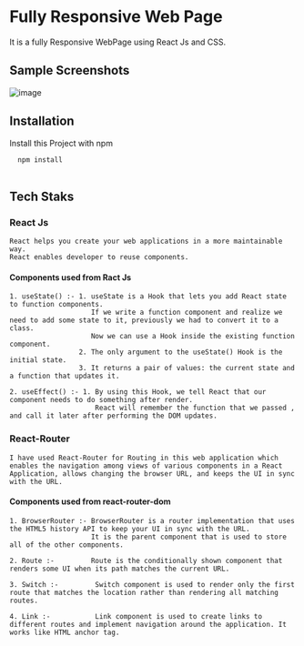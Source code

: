 
# Fully Responsive Web Page

It is a fully Responsive WebPage using React Js and CSS.




##  Sample Screenshots

![image](https://user-images.githubusercontent.com/91049345/140649432-ea7da2b8-c662-49d6-b225-df7dd39d0e00.png)
## Installation

Install this Project with npm

```bash
  npm install
  
```


##  Tech Staks

### React Js

    React helps you create your web applications in a more maintainable way.
    React enables developer to reuse components.  
#### Components used from Ract Js
    1. useState() :- 1. useState is a Hook that lets you add React state to function components.
                        If we write a function component and realize we need to add some state to it, previously we had to convert it to a class.
                        Now we can use a Hook inside the existing function component.
                     2. The only argument to the useState() Hook is the initial state. 
                     3. It returns a pair of values: the current state and a function that updates it. 
    
    2. useEffect() :- 1. By using this Hook, we tell React that our component needs to do something after render. 
                         React will remember the function that we passed , and call it later after performing the DOM updates.

### React-Router
    I have used React-Router for Routing in this web application which  enables the navigation among views of various components in a React Application, allows changing the browser URL, and keeps the UI in sync with the URL.
#### Components used from react-router-dom
    1. BrowserRouter :- BrowserRouter is a router implementation that uses the HTML5 history API to keep your UI in sync with the URL. 
                        It is the parent component that is used to store all of the other components.

    2. Route :-         Route is the conditionally shown component that renders some UI when its path matches the current URL.  

    3. Switch :-         Switch component is used to render only the first route that matches the location rather than rendering all matching routes.

    4. Link :-           Link component is used to create links to different routes and implement navigation around the application. It works like HTML anchor tag.



   
